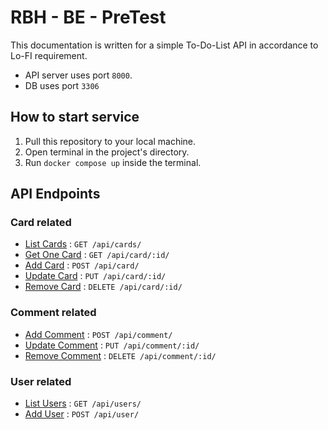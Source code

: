 # RBH - BE - PreTest

This documentation is written for a simple To-Do-List API in accordance to Lo-FI requirement. 
* API server uses port `8000`. 
* DB uses port `3306`

## How to start service

1. Pull this repository to your local machine.
2. Open terminal in the project's directory.
3. Run  `docker compose up` inside the terminal.


## API Endpoints

### Card related

* [List Cards](docs/card/list.md) : `GET /api/cards/`
* [Get One Card](docs/card/get.md) : `GET /api/card/:id/`
* [Add Card](docs/card/add.md) : `POST /api/card/`
* [Update Card](docs/card/update.md) : `PUT /api/card/:id/`
* [Remove Card](docs/card/remove.md) : `DELETE /api/card/:id/`

### Comment related

* [Add Comment](docs/comment/add.md) : `POST /api/comment/`
* [Update Comment](docs/comment/update.md) : `PUT /api/comment/:id/`
* [Remove Comment](docs/comment/remove.md) : `DELETE /api/comment/:id/`
  
### User related

* [List Users](docs/user/list.md) : `GET /api/users/`
* [Add User](docs/user/add.md) : `POST /api/user/`
